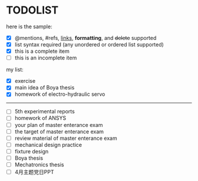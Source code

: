 # TODOLIST
here is the sample:
- [x] @mentions, #refs, [links](), **formatting**, and <del>delete</del> supported
- [x] list syntax required (any unordered or ordered list supported)
- [x] this is a complete item
- [ ] this is an incomplete item

my list:
- [x] exercise
- [x] main idea of Boya thesis
- [x] homework of electro-hydraulic servo
***
- [ ] 5th experimental reports
- [ ] homework of ANSYS
- [ ] your plan of master enterance exam
- [ ] the target of master enterance exam
- [ ] review material of master enterance exam
- [ ] mechanical design practice
- [ ] fixture design
- [ ] Boya thesis
- [ ] Mechatronics thesis
- [ ] 4月主题党日PPT